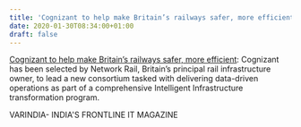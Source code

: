```yaml
---
title: 'Cognizant to help make Britain’s railways safer, more efficient'
date: 2020-01-30T08:34:00+01:00
draft: false
---
```


[Cognizant to help make Britain’s railways safer, more efficient](https://varindia.com/news/cognizant-to-help-make-britains-railways-safer-more-efficient#.XjKG1y3_DAU.blogger): Cognizant has been selected by Network Rail, Britain’s principal rail infrastructure owner, to lead a new consortium tasked with delivering data-driven operations as part of a comprehensive Intelligent Infrastructure transformation program.  
  
VARINDIA- INDIA'S FRONTLINE IT MAGAZINE